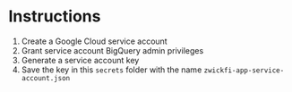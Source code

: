 # Instructions

1. Create a Google Cloud service account
2. Grant service account BigQuery admin privileges
3. Generate a service account key
4. Save the key in this `secrets` folder with the name `zwickfi-app-service-account.json`